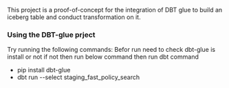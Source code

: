 This project is a proof-of-concept for the integration of DBT glue to build an iceberg table and conduct transformation on it. 

### Using the DBT-glue prject

Try running the following commands:
Befor run need to check dbt-glue is install or not if not then run below command then run dbt command 
- pip  install dbt-glue   
- dbt run --select staging_fast_policy_search
